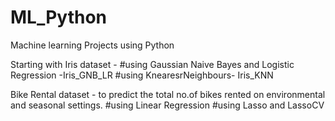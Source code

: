 # ML_Python
Machine learning Projects using Python

Starting with Iris dataset - 
#using Gaussian Naive Bayes and Logistic Regression -Iris_GNB_LR
#using KnearesrNeighbours- Iris_KNN

Bike Rental dataset - to predict the total no.of bikes rented on environmental and seasonal settings.
#using Linear Regression
#using Lasso and LassoCV
